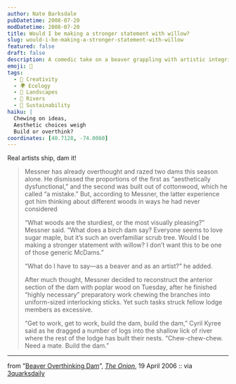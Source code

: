```yaml
---
author: Nate Barksdale
pubDatetime: 2008-07-20
modDatetime: 2008-07-20
title: Would I be making a stronger statement with willow?
slug: would-i-be-making-a-stronger-statement-with-willow
featured: false
draft: false
description: A comedic take on a beaver grappling with artistic integrity while constructing his dam.
emoji: 🦫
tags:
  - 🎨 Creativity
  - 🌍 Ecology
  - 🌳 Landscapes
  - 🌊 Rivers
  - 🌱 Sustainability
haiku: |
  Chewing on ideas,  
  Aesthetic choices weigh  
  Build or overthink?
coordinates: [40.7128, -74.0060]
---
```


Real artists ship, dam it!

> Messner has already overthought and razed two dams this season alone. He dismissed the proportions of the first as “aesthetically dysfunctional,” and the second was built out of cottonwood, which he called “a mistake.” But, according to Messner, the latter experience got him thinking about different woods in ways he had never considered
>
> “What woods are the sturdiest, or the most visually pleasing?” Messner said. “What does a birch dam say? Everyone seems to love sugar maple, but it’s such an overfamiliar scrub tree. Would I be making a stronger statement with willow? I don’t want this to be one of those generic McDams.”
>
> “What do I have to say—as a beaver and as an artist?” he added.
>
> After much thought, Messner decided to reconstruct the anterior section of the dam with poplar wood on Tuesday, after he finished “highly necessary” preparatory work chewing the branches into uniform-sized interlocking sticks. Yet such tasks struck fellow lodge members as excessive.
>
> “Get to work, get to work, build the dam, build the dam,” Cyril Kyree said as he dragged a number of logs into the shallow lick of river where the rest of the lodge has built their nests. “Chew-chew-chew. Need a mate. Build the dam.”

---

from ”[Beaver Overthinking Dam](http://web.archive.org/web/20100314214908/http://www.theonion.com:80/content/news/beaver_overthinking_dam)”, [_The Onion_](http://www.theonion.com/), 19 April 2006 :: via [3quarksdaily](https://www.google.com/search?q=%223quarksdaily%22%203quarksdaily.com)

